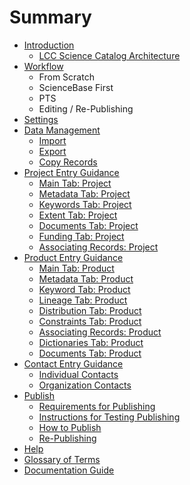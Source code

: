 # Summary

* [Introduction](README.md)
  * [LCC Science Catalog Architecture](lcc-science-catalog-architecture.md)
* [Workflow](getting-started.md)
  * From Scratch
  * ScienceBase First
  * PTS
  * Editing / Re-Publishing
* [Settings](settings.md)
* [Data Management](data-management.md)
  * [Import](data-management/import.md)
  * [Export](data-management/export.md)
  * [Copy Records](data-management/copy-records.md)
* [Project Entry Guidance ](project-entry-guidance.md)
  * [Main Tab: Project](record/main/record-main-copy.md)
  * [Metadata Tab: Project](record/main/metadata-tab.md)
  * [Keywords Tab: Project](record/main/keywords-tab.md)
  * [Extent Tab: Project](record/main/extent-tab.md)
  * [Documents Tab: Project](record/main/documents-tab-projects.md)
  * [Funding Tab: Project](record/main/funding-tab.md)
  * [Associating Records: Project](record/main/associating-records.md)
* [Product Entry Guidance](product-entry-guidance.md)
  * [Main Tab: Product](product-entry-guidance/main-tab-product.md)
  * [Metadata Tab: Product](product-entry-guidance/metadata-tab-product.md)
  * [Keyword Tab: Product](product-entry-guidance/keyword-tab-product.md)
  * [Lineage Tab: Product](product-entry-guidance/lineage.md)
  * [Distribution Tab: Product](distribution.md)
  * [Constraints Tab: Product](record-constraints.md)
  * [Associating Records: Product](product-entry-guidance/associating-records-products.md)
  * [Dictionaries Tab: Product](product-entry-guidance/dictionaries-tab-product.md)
  * [Documents Tab: Product](product-entry-guidance/documents-tab-products.md)
* [Contact Entry Guidance ](contacts.md)
  * [Individual Contacts](contacts/individual-contact.md)
  * [Organization Contacts](contacts/organization-contacts.md)
* [Publish](publish.md)
  * [Requirements for Publishing](publish/requirements-for-publishing.md)
  * [Instructions for Testing Publishing](publish/instructions-for-testing-publishing.md)
  * [How to Publish](publish/how-to-publish.md)
  * [Re-Publishing](publish/re-publishing.md)
* [Help](help.md)
* [Glossary of Terms](GLOSSARY.md)
* [Documentation Guide](appendices/documentation-guide.md)

